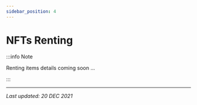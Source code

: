 ```yaml
---
sidebar_position: 4
---
```


# NFTs Renting

:::info Note

Renting items details coming soon ...

:::

---

*Last updated: 20 DEC 2021*